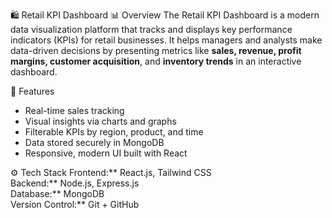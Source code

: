  🛍️ Retail KPI Dashboard
📊 Overview
The Retail KPI Dashboard is a modern data visualization platform that tracks and displays key performance indicators (KPIs) for retail businesses. It helps managers and analysts make data-driven decisions by presenting metrics like **sales, revenue, profit margins, customer acquisition**, and **inventory trends** in an interactive dashboard.

 🧠 Features
- Real-time sales tracking
- Visual insights via charts and graphs
- Filterable KPIs by region, product, and time
- Data stored securely in MongoDB
- Responsive, modern UI built with React

⚙️ Tech Stack
Frontend:** React.js, Tailwind CSS  
Backend:** Node.js, Express.js  
Database:** MongoDB  
Version Control:** Git + GitHub

